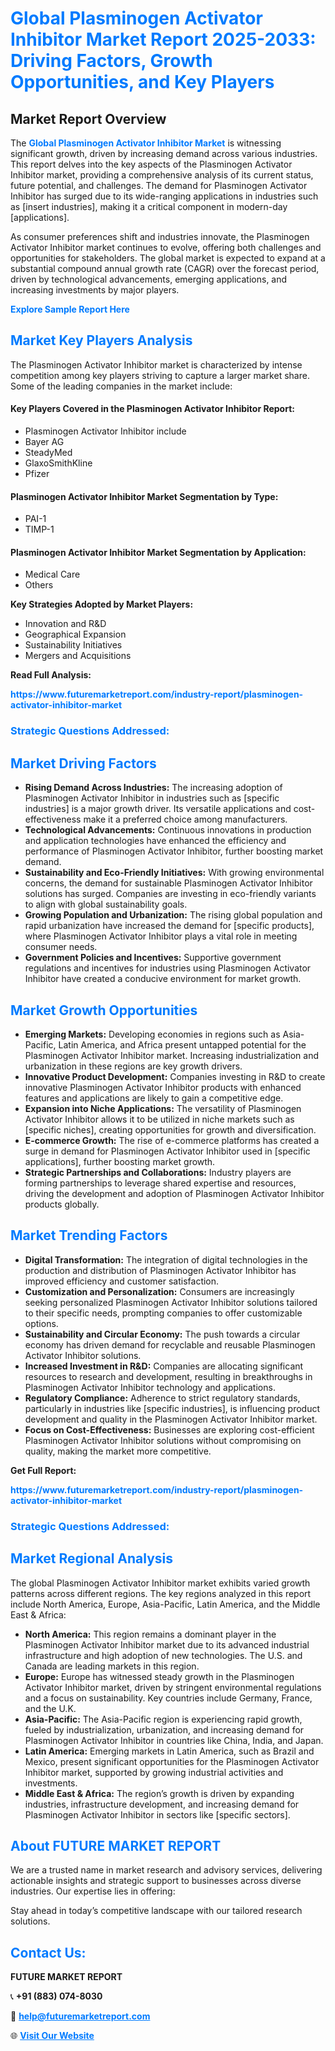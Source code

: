 <h1 style="color: #007BFF;">Global Plasminogen Activator Inhibitor Market Report 2025-2033: Driving Factors, Growth Opportunities, and Key Players</h1>

<section id="overview">
<h2>Market Report Overview</h2>
<p>The <a href="https://www.futuremarketreport.com/industry-report/plasminogen-activator-inhibitor-market" style="color: #007BFF; text-decoration: none;"><strong>Global Plasminogen Activator Inhibitor Market</strong></a> is witnessing significant growth, driven by increasing demand across various industries. This report delves into the key aspects of the Plasminogen Activator Inhibitor market, providing a comprehensive analysis of its current status, future potential, and challenges. The demand for Plasminogen Activator Inhibitor has surged due to its wide-ranging applications in industries such as [insert industries], making it a critical component in modern-day [applications].</p>
<p>As consumer preferences shift and industries innovate, the Plasminogen Activator Inhibitor market continues to evolve, offering both challenges and opportunities for stakeholders. The global market is expected to expand at a substantial compound annual growth rate (CAGR) over the forecast period, driven by technological advancements, emerging applications, and increasing investments by major players.</p>
</section>

<section id="overview">
<p><a href="https://www.futuremarketreport.com/request-sample/reportId=99183" style="color: #007BFF; text-decoration: none;"><strong>Explore Sample Report Here</strong></a></p>
</section>

<section id="key-players">
<h2 style="color: #007BFF;">Market Key Players Analysis</h2>
<p>The Plasminogen Activator Inhibitor market is characterized by intense competition among key players striving to capture a larger market share. Some of the leading companies in the market include:</p>
<h4>Key Players Covered in the Plasminogen Activator Inhibitor Report:</h4>
<ul><li>Plasminogen Activator Inhibitor include</li><li>Bayer AG</li><li>SteadyMed</li><li>GlaxoSmithKline</li><li>Pfizer</li></ul>
<h4>Plasminogen Activator Inhibitor Market Segmentation by Type:</h4>
<ul><li>PAI-1</li><li>TIMP-1</li></ul>

<h4>Plasminogen Activator Inhibitor Market Segmentation by Application:</h4>
<ul><li>Medical Care</li><li>Others</li></ul>
<p><strong>Key Strategies Adopted by Market Players:</strong></p>
<ul>
<li>Innovation and R&D</li>
<li>Geographical Expansion</li>
<li>Sustainability Initiatives</li>
<li>Mergers and Acquisitions</li>
</ul>
</section>

<section>
<p><strong>Read Full Analysis: </strong></p><a href="https://www.futuremarketreport.com/industry-report/plasminogen-activator-inhibitor-market" style="color: #007BFF; text-decoration: none;"><strong>https://www.futuremarketreport.com/industry-report/plasminogen-activator-inhibitor-market</strong></a>
<h3 style="color: #007BFF;">Strategic Questions Addressed:</h3>
</section>

<section id="driving-factors">
<h2 style="color: #007BFF;">Market Driving Factors</h2>
<ul>
<li><strong>Rising Demand Across Industries:</strong> The increasing adoption of Plasminogen Activator Inhibitor in industries such as [specific industries] is a major growth driver. Its versatile applications and cost-effectiveness make it a preferred choice among manufacturers.</li>
<li><strong>Technological Advancements:</strong> Continuous innovations in production and application technologies have enhanced the efficiency and performance of Plasminogen Activator Inhibitor, further boosting market demand.</li>
<li><strong>Sustainability and Eco-Friendly Initiatives:</strong> With growing environmental concerns, the demand for sustainable Plasminogen Activator Inhibitor solutions has surged. Companies are investing in eco-friendly variants to align with global sustainability goals.</li>
<li><strong>Growing Population and Urbanization:</strong> The rising global population and rapid urbanization have increased the demand for [specific products], where Plasminogen Activator Inhibitor plays a vital role in meeting consumer needs.</li>
<li><strong>Government Policies and Incentives:</strong> Supportive government regulations and incentives for industries using Plasminogen Activator Inhibitor have created a conducive environment for market growth.</li>
</ul>
</section>

<section id="growth-opportunities">
<h2 style="color: #007BFF;">Market Growth Opportunities</h2>
<ul>
<li><strong>Emerging Markets:</strong> Developing economies in regions such as Asia-Pacific, Latin America, and Africa present untapped potential for the Plasminogen Activator Inhibitor market. Increasing industrialization and urbanization in these regions are key growth drivers.</li>
<li><strong>Innovative Product Development:</strong> Companies investing in R&D to create innovative Plasminogen Activator Inhibitor products with enhanced features and applications are likely to gain a competitive edge.</li>
<li><strong>Expansion into Niche Applications:</strong> The versatility of Plasminogen Activator Inhibitor allows it to be utilized in niche markets such as [specific niches], creating opportunities for growth and diversification.</li>
<li><strong>E-commerce Growth:</strong> The rise of e-commerce platforms has created a surge in demand for Plasminogen Activator Inhibitor used in [specific applications], further boosting market growth.</li>
<li><strong>Strategic Partnerships and Collaborations:</strong> Industry players are forming partnerships to leverage shared expertise and resources, driving the development and adoption of Plasminogen Activator Inhibitor products globally.</li>
</ul>
</section>

<section id="trending-factors">
<h2 style="color: #007BFF;">Market Trending Factors</h2>
<ul>
<li><strong>Digital Transformation:</strong> The integration of digital technologies in the production and distribution of Plasminogen Activator Inhibitor has improved efficiency and customer satisfaction.</li>
<li><strong>Customization and Personalization:</strong> Consumers are increasingly seeking personalized Plasminogen Activator Inhibitor solutions tailored to their specific needs, prompting companies to offer customizable options.</li>
<li><strong>Sustainability and Circular Economy:</strong> The push towards a circular economy has driven demand for recyclable and reusable Plasminogen Activator Inhibitor solutions.</li>
<li><strong>Increased Investment in R&D:</strong> Companies are allocating significant resources to research and development, resulting in breakthroughs in Plasminogen Activator Inhibitor technology and applications.</li>
<li><strong>Regulatory Compliance:</strong> Adherence to strict regulatory standards, particularly in industries like [specific industries], is influencing product development and quality in the Plasminogen Activator Inhibitor market.</li>
<li><strong>Focus on Cost-Effectiveness:</strong> Businesses are exploring cost-efficient Plasminogen Activator Inhibitor solutions without compromising on quality, making the market more competitive.</li>
</ul>
</section>

<section>
<p><strong>Get Full Report: </strong></p><a href="https://www.futuremarketreport.com/industry-report/plasminogen-activator-inhibitor-market" style="color: #007BFF; text-decoration: none;"><strong>https://www.futuremarketreport.com/industry-report/plasminogen-activator-inhibitor-market</strong></a>
<h3 style="color: #007BFF;">Strategic Questions Addressed:</h3>
</section>


<section id="regional-analysis">
<h2 style="color: #007BFF;">Market Regional Analysis</h2>
<p>The global Plasminogen Activator Inhibitor market exhibits varied growth patterns across different regions. The key regions analyzed in this report include North America, Europe, Asia-Pacific, Latin America, and the Middle East & Africa:</p>
<ul>
<li><strong>North America:</strong> This region remains a dominant player in the Plasminogen Activator Inhibitor market due to its advanced industrial infrastructure and high adoption of new technologies. The U.S. and Canada are leading markets in this region.</li>
<li><strong>Europe:</strong> Europe has witnessed steady growth in the Plasminogen Activator Inhibitor market, driven by stringent environmental regulations and a focus on sustainability. Key countries include Germany, France, and the U.K.</li>
<li><strong>Asia-Pacific:</strong> The Asia-Pacific region is experiencing rapid growth, fueled by industrialization, urbanization, and increasing demand for Plasminogen Activator Inhibitor in countries like China, India, and Japan.</li>
<li><strong>Latin America:</strong> Emerging markets in Latin America, such as Brazil and Mexico, present significant opportunities for the Plasminogen Activator Inhibitor market, supported by growing industrial activities and investments.</li>
<li><strong>Middle East & Africa:</strong> The region’s growth is driven by expanding industries, infrastructure development, and increasing demand for Plasminogen Activator Inhibitor in sectors like [specific sectors].</li>
</ul>
</section>

<footer>
<h2 style="color: #007BFF;">About FUTURE MARKET REPORT</h2>
<p>We are a trusted name in market research and advisory services, delivering actionable insights and strategic support to businesses across diverse industries. Our expertise lies in offering:</p>

<p>Stay ahead in today’s competitive landscape with our tailored research solutions.</p>

<h2 style="color: #007BFF;">Contact Us:</h2>
<p><strong>FUTURE MARKET REPORT</strong></p>
<p>📞 <strong>+91 (883) 074-8030</strong></p>
<p>📧 <strong><a href="mailto:help@futuremarketreport.com" style="color: #007BFF;">help@futuremarketreport.com</a></strong></p>
<p>🌐 <strong><a href="https://www.futuremarketreport.com/" style="color: #007BFF;">Visit Our Website</a></strong></p>
</footer>